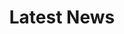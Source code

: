 ---
title: "Latest News"
description: "this is meta description"
draft: true
bg_image: "images/featue-bg.jpg"
---